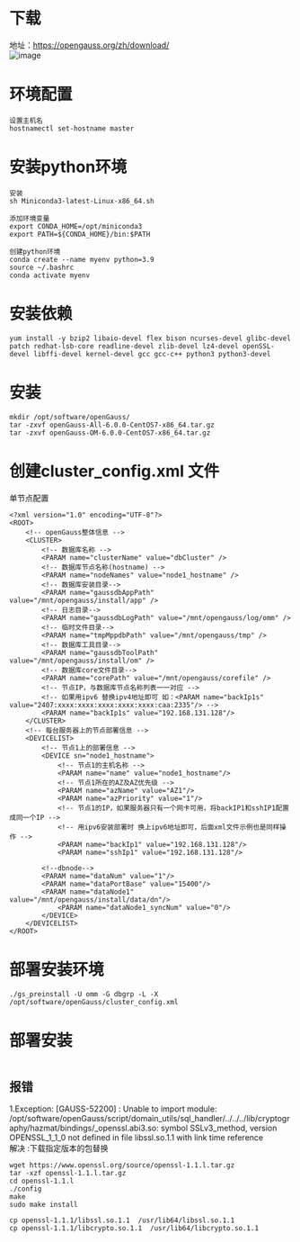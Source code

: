 # 下载
地址：https://opengauss.org/zh/download/  
![image](https://github.com/user-attachments/assets/3737459a-5d2c-42ea-880a-79a6b5870eae)

# 环境配置
```
设置主机名
hostnamectl set-hostname master

```
# 安装python环境
```
安装
sh Miniconda3-latest-Linux-x86_64.sh

添加环境变量
export CONDA_HOME=/opt/miniconda3
export PATH=${CONDA_HOME}/bin:$PATH

创建python环境
conda create --name myenv python=3.9
source ~/.bashrc
conda activate myenv
```

# 安装依赖
```
yum install -y bzip2 libaio-devel flex bison ncurses-devel glibc-devel patch redhat-lsb-core readline-devel zlib-devel lz4-devel openSSL-devel libffi-devel kernel-devel gcc gcc-c++ python3 python3-devel

```

# 安装
```
mkdir /opt/software/openGauss/
tar -zxvf openGauss-All-6.0.0-CentOS7-x86_64.tar.gz
tar -zxvf openGauss-OM-6.0.0-CentOS7-x86_64.tar.gz
```

# 创建cluster_config.xml 文件
单节点配置
```
<?xml version="1.0" encoding="UTF-8"?>
<ROOT>
    <!-- openGauss整体信息 -->
    <CLUSTER>
        <!-- 数据库名称 -->
        <PARAM name="clusterName" value="dbCluster" />
        <!-- 数据库节点名称(hostname) -->
        <PARAM name="nodeNames" value="node1_hostname" />
        <!-- 数据库安装目录-->
        <PARAM name="gaussdbAppPath" value="/mnt/opengauss/install/app" />
        <!-- 日志目录-->
        <PARAM name="gaussdbLogPath" value="/mnt/opengauss/log/omm" />
        <!-- 临时文件目录-->
        <PARAM name="tmpMppdbPath" value="/mnt/opengauss/tmp" />
        <!-- 数据库工具目录-->
        <PARAM name="gaussdbToolPath" value="/mnt/opengauss/install/om" />
        <!-- 数据库core文件目录-->
        <PARAM name="corePath" value="/mnt/opengauss/corefile" />
        <!-- 节点IP，与数据库节点名称列表一一对应 -->
        <!-- 如果用ipv6 替换ipv4地址即可 如：<PARAM name="backIp1s" value="2407:xxxx:xxxx:xxxx:xxxx:xxxx:caa:2335"/> -->
        <PARAM name="backIp1s" value="192.168.131.128"/> 
    </CLUSTER>
    <!-- 每台服务器上的节点部署信息 -->
    <DEVICELIST>
        <!-- 节点1上的部署信息 -->
        <DEVICE sn="node1_hostname">
            <!-- 节点1的主机名称 -->
            <PARAM name="name" value="node1_hostname"/>
            <!-- 节点1所在的AZ及AZ优先级 -->
            <PARAM name="azName" value="AZ1"/>
            <PARAM name="azPriority" value="1"/>
            <!-- 节点1的IP，如果服务器只有一个网卡可用，将backIP1和sshIP1配置成同一个IP -->
            <!-- 用ipv6安装部署时 换上ipv6地址即可，后面xml文件示例也是同样操作 -->
            <PARAM name="backIp1" value="192.168.131.128"/>
            <PARAM name="sshIp1" value="192.168.131.128"/>
               
	    <!--dbnode-->
	    <PARAM name="dataNum" value="1"/>
	    <PARAM name="dataPortBase" value="15400"/>
	    <PARAM name="dataNode1" value="/mnt/opengauss/install/data/dn"/>
            <PARAM name="dataNode1_syncNum" value="0"/>
        </DEVICE>
    </DEVICELIST>
</ROOT>

```
# 部署安装环境
```
./gs_preinstall -U omm -G dbgrp -L -X /opt/software/openGauss/cluster_config.xml

```

# 部署安装
```

```

## 报错
1.Exception: [GAUSS-52200] : Unable to import module: /opt/software/openGauss/script/domain_utils/sql_handler/../../../lib/cryptography/hazmat/bindings/_openssl.abi3.so: symbol SSLv3_method, version OPENSSL_1_1_0 not defined in file libssl.so.1.1 with link time reference  
解决 :下载指定版本的包替换  
```
wget https://www.openssl.org/source/openssl-1.1.l.tar.gz
tar -xzf openssl-1.1.l.tar.gz
cd openssl-1.1.l
./config
make
sudo make install

cp openssl-1.1.1/libssl.so.1.1  /usr/lib64/libssl.so.1.1
cp openssl-1.1.1/libcrypto.so.1.1  /usr/lib64/libcrypto.so.1.1
```
